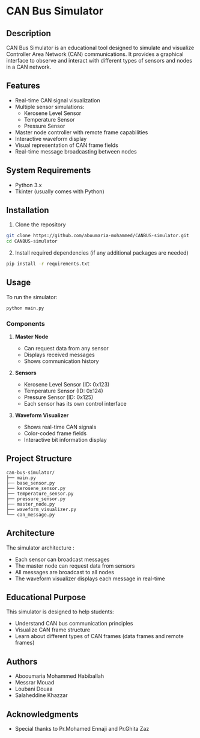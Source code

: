 # CAN Bus Simulator

## Description
CAN Bus Simulator is an educational tool designed to simulate and visualize Controller Area Network (CAN) communications. It provides a graphical interface to observe and interact with different types of sensors and nodes in a CAN network.

## Features
- Real-time CAN signal visualization
- Multiple sensor simulations:
  - Kerosene Level Sensor
  - Temperature Sensor
  - Pressure Sensor
- Master node controller with remote frame capabilities
- Interactive waveform display
- Visual representation of CAN frame fields
- Real-time message broadcasting between nodes

## System Requirements
- Python 3.x
- Tkinter (usually comes with Python)

## Installation
1. Clone the repository
```bash
git clone https://github.com/aboumaria-mohammed/CANBUS-simulator.git
cd CANBUS-simulator
```

2. Install required dependencies (if any additional packages are needed)
```bash
pip install -r requirements.txt
```

## Usage
To run the simulator:
```bash
python main.py
```

### Components
1. **Master Node**
   - Can request data from any sensor
   - Displays received messages
   - Shows communication history

2. **Sensors**
   - Kerosene Level Sensor (ID: 0x123)
   - Temperature Sensor (ID: 0x124)
   - Pressure Sensor (ID: 0x125)
   - Each sensor has its own control interface

3. **Waveform Visualizer**
   - Shows real-time CAN signals
   - Color-coded frame fields
   - Interactive bit information display

## Project Structure
```
can-bus-simulator/
├── main.py
├── base_sensor.py
├── kerosene_sensor.py
├── temperature_sensor.py
├── pressure_sensor.py
├── master_node.py
├── waveform_visualizer.py
└── can_message.py
```

## Architecture
The simulator architecture :
- Each sensor can broadcast messages
- The master node can request data from sensors
- All messages are broadcast to all nodes
- The waveform visualizer displays each message in real-time

## Educational Purpose
This simulator is designed to help students:
- Understand CAN bus communication principles
- Visualize CAN frame structure
- Learn about different types of CAN frames (data frames and remote frames)

## Authors
- Abooumaria Mohammed Habiballah
- Messrar Mouad
- Loubani Douaa
- Salaheddine Khazzar

## Acknowledgments
- Special thanks to Pr.Mohamed Ennaji and Pr.Ghita Zaz
